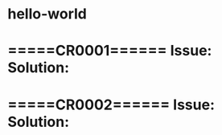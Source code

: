# hello-world

=====CR0001======
Issue:
Solution:
=================

=====CR0002======
Issue:
Solution:
=================